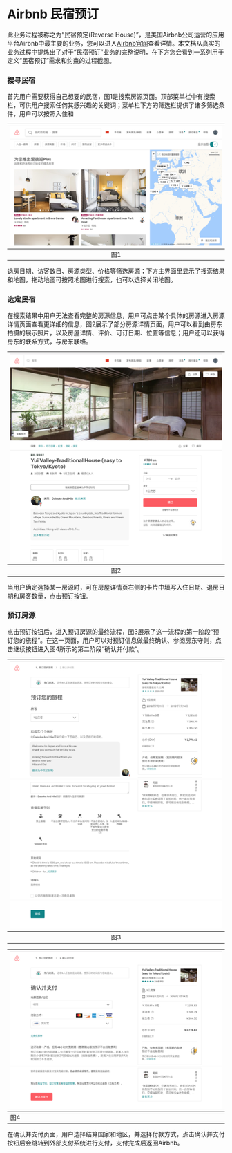 # Airbnb 民宿预订

此业务过程被称之为“民宿预定(Reverse House)”，是美国Airbnb公司运营的应用平台Airbnb中最主要的业务，您可以进入[Airbnb官网](https://www.airbnb.com)查看详情。本文档从真实的业务过程中提炼出了对于“民宿预订”业务的完整说明，在下方您会看到一系列用于定义“民宿预订”需求和约束的过程截图。

### 搜寻民宿

首先用户需要获得自己想要的民宿，图1是搜索房源页面。顶部菜单栏中有搜索栏，可供用户搜索任何其感兴趣的关键词；菜单栏下方的筛选栏提供了诸多筛选条件，用户可以按照入住和

| ![image-20180509150331908](assets/Airbnb1.png) |
| :--------------------------------------------: |
|                      图1                       |

退房日期、访客数目、房源类型、价格等筛选房源；下方主界面里显示了搜索结果和地图，拖动地图可按照地图进行搜索，也可以选择关闭地图。

### 选定民宿

在搜索结果中用户无法查看完整的房源信息，用户可点击某个具体的房源进入房源详情页面查看更详细的信息，图2展示了部分房源详情页面，用户可以看到由房东拍摄的展示照片，以及房屋详情、评价、可订日期、位置等信息；用户还可以获得房东的联系方式，与房东联络。

| ![image-20180509151906439](assets/Airbnb2.png)![image-20180509151832521](assets/Airbnb3.png) |
| :----------------------------------------------------------: |
|                             图2                              |

当用户确定选择某一房源时，可在房屋详情页右侧的卡片中填写入住日期、退房日期和房客数量，点击预订按钮。

### 预订房源

点击预订按钮后，进入预订房源的最终流程，图3展示了这一流程的第一阶段“预订您的旅程”。在这一页面，用户可以对预订信息做最终确认、参阅房东守则，点击继续按钮进入图4所示的第二阶段“确认并付款”。

| ![image-20180509152555415](assets/Airbnb4.png)![image-20180509152649877](assets/Airbnb5.png)![image-20180509152712899](assets/Airbnb6.png) |
| :----------------------------------------------------------: |
|                             图3                              |

| ![image-20180509153137500](assets/Airbnb7.png)![image-20180509153216162](assets/Airbnb8.png) |
| ------------------------------------------------------------ |
| 图4                                                          |

在确认并支付页面，用户选择结算国家和地区，并选择付款方式，点击确认并支付按钮后会跳转到外部支付系统进行支付，支付完成后返回Airbnb。